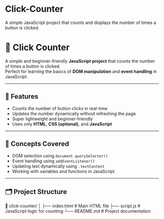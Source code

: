 # Click-Counter
A simple JavaScript project that counts and displays the number of times a button is clicked.

# 🧮 Click Counter

A simple and beginner-friendly **JavaScript project** that counts the number of times a button is clicked.  
Perfect for learning the basics of **DOM manipulation** and **event handling** in JavaScript.

---

## 🚀 Features

- Counts the number of button clicks in real-time  
- Updates the number dynamically without refreshing the page  
- Super lightweight and beginner-friendly  
- Uses only **HTML**, **CSS (optional)**, and **JavaScript**

---

## 🧠 Concepts Covered

- DOM selection using `document.querySelector()`  
- Event handling using `addEventListener()`  
- Updating text dynamically using `.textContent`  
- Working with variables and functions in JavaScript

---

## 🗂️ Project Structure

📁 click-counter/
│
├── index.html # Main HTML file
├── script.js # JavaScript logic for counting
└── README.md # Project documentation
